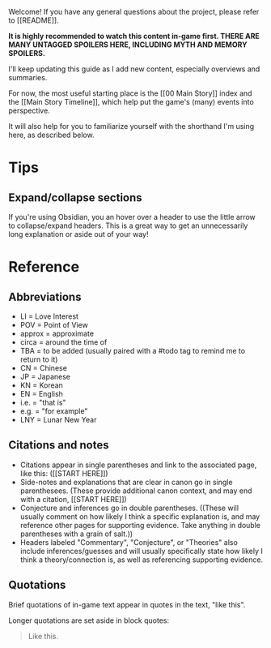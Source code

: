 Welcome! If you have any general questions about the project, please refer to [[README]].

**It is highly recommended to watch this content in-game first. THERE ARE MANY UNTAGGED SPOILERS HERE, INCLUDING MYTH AND MEMORY SPOILERS.**

I'll keep updating this guide as I add new content, especially overviews and summaries.

For now, the most useful starting place is the [[00 Main Story]] index and the [[Main Story Timeline]], which help put the game's (many) events into perspective.

It will also help for you to familiarize yourself with the shorthand I'm using here, as described below.

# Tips
## Expand/collapse sections
If you're using Obsidian, you an hover over a header to use the little arrow to collapse/expand headers. This is a great way to get an unnecessarily long explanation or aside out of your way!

# Reference

## Abbreviations
* LI = Love Interest
* POV = Point of View
* approx = approximate
* circa = around the time of
* TBA = to be added (usually paired with a #todo tag to remind me to return to it)
* CN = Chinese
* JP = Japanese
* KN = Korean
* EN = English
* i.e. = "that is"
* e.g. = "for example"
* LNY = Lunar New Year

## Citations and notes
* Citations appear in single parentheses and link to the associated page, like this: ([[START HERE]])
* Side-notes and explanations that are clear in canon go in single parenthesees. (These provide additional canon context, and may end with a citation, [[START HERE]])
* Conjecture and inferences go in double parentheses. ((These will usually comment on how likely I think a specific explanation is, and may reference other pages for supporting evidence. Take anything in double parentheses with a grain of salt.))
* Headers labeled "Commentary", "Conjecture", or "Theories" also include inferences/guesses and will usually specifically state how likely I think a theory/connection is, as well as referencing supporting evidence.

## Quotations

Brief quotations of in-game text appear in quotes in the text, "like this".

Longer quotations are set aside in block quotes:
> Like this.